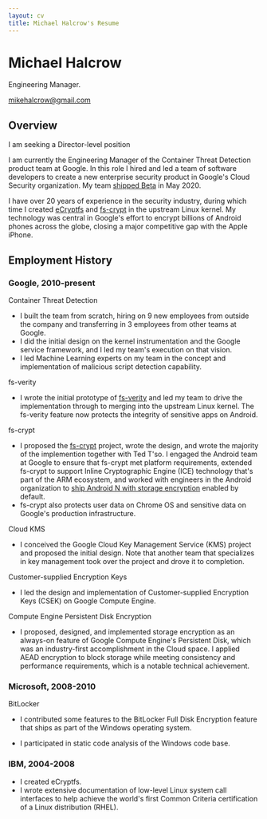 ```yaml
---
layout: cv
title: Michael Halcrow's Resume
---
```

# Michael Halcrow
Engineering Manager.

<div id="webaddress">
<a href="mikehalcrow@gmail.com">mikehalcrow@gmail.com</a>
</div>

## Overview

I am seeking a Director-level position

I am currently the Engineering Manager of the Container Threat
Detection product team at Google. In this role I hired and led a team
of software developers to create a new enterprise security product in
Google's Cloud Security organization. My team <a
href="https://cloud.google.com/security-command-center/docs/concepts-container-threat-detection-overview">shipped
Beta</a> in May 2020.

I have over 20 years of experience in the security industry, during
which time I created <a
href="https://www.linuxjournal.com/article/9400">eCryptfs</a> and <a
href="https://lwn.net/Articles/639427/">fs-crypt</a> in the upstream
Linux kernel. My technology was central in Google's effort to encrypt
billions of Android phones across the globe, closing a major
competitive gap with the Apple iPhone.

## Employment History

### Google, 2010-present

Container Threat Detection

 * I built the team from scratch, hiring on 9 new employees from
   outside the company and transferring in 3 employees from other
   teams at Google.
 * I did the initial design on the kernel instrumentation and the
   Google service framework, and I led my team's execution on that
   vision.
 * I led Machine Learning experts on my team in the concept and
   implementation of malicious script detection capability.

fs-verity

 * I wrote the initial prototype of <a
   href="https://www.youtube.com/watch?v=Aw5h6aBhu6M">fs-verity</a>
   and led my team to drive the implementation through to merging into
   the upstream Linux kernel. The fs-verity feature now protects the
   integrity of sensitive apps on Android.

fs-crypt

 * I proposed the <a
   href="https://lwn.net/Articles/639427/">fs-crypt</a> project, wrote
   the design, and wrote the majority of the implemention together
   with Ted T'so. I engaged the Android team at Google to ensure that
   fs-crypt met platform requirements, extended fs-crypt to support
   Inline Cryptographic Engine (ICE) technology that's part of the ARM
   ecosystem, and worked with engineers in the Android organization to
   <a
   href="https://android-developers.googleblog.com/2016/11/pixel-security-better-faster-stronger.html">ship
   Android N with storage encryption</a> enabled by default.
 * fs-crypt also protects user data on Chrome OS and sensitive data on
   Google's production infrastructure.

Cloud KMS

 * I conceived the Google Cloud Key Management Service (KMS) project
   and proposed the initial design. Note that another team that
   specializes in key management took over the project and drove it to
   completion.

Customer-supplied Encryption Keys

 * I led the design and implementation of Customer-supplied Encryption
   Keys (CSEK) on Google Compute Engine.

Compute Engine Persistent Disk Encryption

 * I proposed, designed, and implemented storage encryption as an
   always-on feature of Google Compute Engine's Persistent Disk, which
   was an industry-first accomplishment in the Cloud space. I applied
   AEAD encryption to block storage while meeting consistency and
   performance requirements, which is a notable technical
   achievement.

### Microsoft, 2008-2010

BitLocker

 * I contributed some features to the BitLocker Full Disk Encryption
   feature that ships as part of the Windows operating system.

 * I participated in static code analysis of the Windows code base.

### IBM, 2004-2008

 * I created eCryptfs.
 * I wrote extensive documentation of low-level Linux system call
   interfaces to help achieve the world's first Common Criteria
   certification of a Linux distribution (RHEL).

